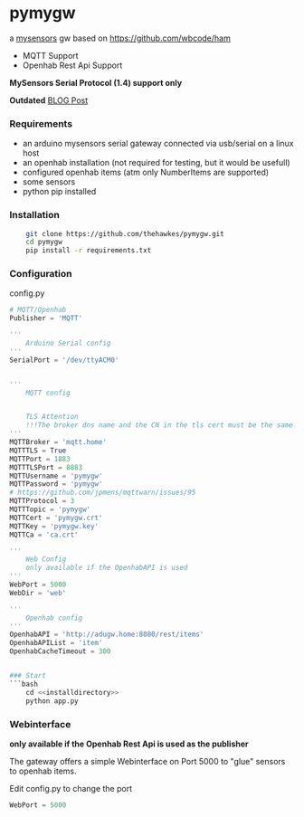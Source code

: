 pymygw
======

a [mysensors](http://www.mysensors.org/) gw based on https://github.com/wbcode/ham

- MQTT Support
- Openhab Rest Api Support

**MySensors Serial Protocol (1.4) support only**



**Outdated** [BLOG Post](http://www.the-hawkes.de/pymygw-a-simple-mysensors-gateway.html)



### Requirements

- an arduino mysensors serial gateway connected via usb/serial on a linux host
- an openhab installation (not required for testing, but it would be usefull)
 - configured openhab items (atm only NumberItems are supported)
- some sensors
- python pip installed


### Installation

```bash
    git clone https://github.com/thehawkes/pymygw.git
    cd pymygw
    pip install -r requirements.txt

```

### Configuration

config.py
```python
# MQTT/Openhab
Publisher = 'MQTT'

'''
    Arduino Serial config
'''
SerialPort = '/dev/ttyACM0'


'''
    MQTT config


    TLS Attention
    !!!The broker dns name and the CN in the tls cert must be the same!!!
'''
MQTTBroker = 'mqtt.home'
MQTTTLS = True
MQTTPort = 1883
MQTTTLSPort = 8883
MQTTUsername = 'pymygw'
MQTTPassword = 'pymygw'
# https://github.com/jpmens/mqttwarn/issues/95
MQTTProtocol = 3
MQTTTopic = 'pymygw'
MQTTCert = 'pymygw.crt'
MQTTKey = 'pymygw.key'
MQTTCa = 'ca.crt'

'''
    Web Config
    only available if the OpenhabAPI is used
'''
WebPort = 5000
WebDir = 'web'

'''
    Openhab config
'''
OpenhabAPI = 'http://adugw.home:8080/rest/items'
OpenhabAPIList = 'item'
OpenhabCacheTimeout = 300


### Start
```bash
    cd <<installdirectory>>
    python app.py
```

### Webinterface
**only available if the Openhab Rest Api is used as the publisher**

The gateway offers a simple Webinterface on Port 5000 to "glue" sensors to openhab items.

Edit config.py to change the port
```python
WebPort = 5000
```

